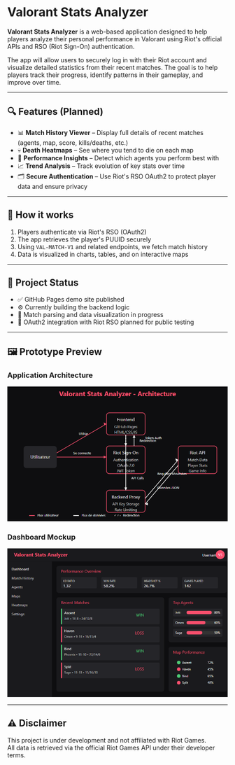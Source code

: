 # Valorant Stats Analyzer

**Valorant Stats Analyzer** is a web-based application designed to help players analyze their personal performance in Valorant using Riot's official APIs and RSO (Riot Sign-On) authentication.

The app will allow users to securely log in with their Riot account and visualize detailed statistics from their recent matches. The goal is to help players track their progress, identify patterns in their gameplay, and improve over time.

---

## 🔍 Features (Planned)

- 📊 **Match History Viewer** – Display full details of recent matches (agents, map, score, kills/deaths, etc.)
- 💀 **Death Heatmaps** – See where you tend to die on each map
- 🧠 **Performance Insights** – Detect which agents you perform best with
- 📈 **Trend Analysis** – Track evolution of key stats over time
- 🗂️ **Secure Authentication** – Use Riot's RSO OAuth2 to protect player data and ensure privacy

---

## 🔐 How it works

1. Players authenticate via Riot's RSO (OAuth2)
2. The app retrieves the player's PUUID securely
3. Using `VAL-MATCH-V1` and related endpoints, we fetch match history
4. Data is visualized in charts, tables, and on interactive maps

---

## 🚧 Project Status

- ✅ GitHub Pages demo site published
- ⚙️ Currently building the backend logic
- 📌 Match parsing and data visualization in progress
- 📍 OAuth2 integration with Riot RSO planned for public testing

---

## 🖼️ Prototype Preview

### Application Architecture
![Application Architecture](Archi.png)

### Dashboard Mockup
![Dashboard Mockup](Mockup.png)

---

## ⚠️ Disclaimer

This project is under development and not affiliated with Riot Games.  
All data is retrieved via the official Riot Games API under their developer terms.
